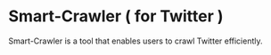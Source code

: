 # Smart-Crawler ( for Twitter )

Smart-Crawler is a tool that enables users to crawl Twitter efficiently.
